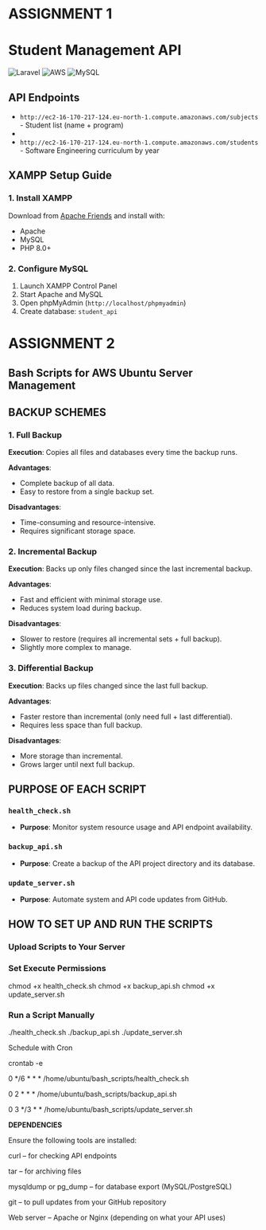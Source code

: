 
# ASSIGNMENT 1
# Student Management API 

![Laravel](https://img.shields.io/badge/Laravel-FF2D20?style=for-the-badge&logo=laravel&logoColor=white)
![AWS](https://img.shields.io/badge/AWS-%23FF9900.svg?style=for-the-badge&logo=amazon-aws&logoColor=white)
![MySQL](https://img.shields.io/badge/MySQL-005C84?style=for-the-badge&logo=mysql&logoColor=white)
## API Endpoints
- `http://ec2-16-170-217-124.eu-north-1.compute.amazonaws.com/subjects` - Student list (name + program)
- 
- `http://ec2-16-170-217-124.eu-north-1.compute.amazonaws.com/students` - Software Engineering curriculum by year

## XAMPP Setup Guide

### 1. Install XAMPP
Download from [Apache Friends](https://www.apachefriends.org/) and install with:
- Apache
- MySQL
- PHP 8.0+

### 2. Configure MySQL
1. Launch XAMPP Control Panel
2. Start Apache and MySQL
3. Open phpMyAdmin (`http://localhost/phpmyadmin`)
4. Create database: `student_api`








# ASSIGNMENT 2

##  Bash Scripts for AWS Ubuntu Server Management



##  BACKUP SCHEMES

### 1. Full Backup
**Execution**: Copies all files and databases every time the backup runs.

**Advantages**:
- Complete backup of all data.
- Easy to restore from a single backup set.

**Disadvantages**:
- Time-consuming and resource-intensive.
- Requires significant storage space.



### 2. Incremental Backup
**Execution**: Backs up only files changed since the last incremental backup.

**Advantages**:
- Fast and efficient with minimal storage use.
- Reduces system load during backup.

**Disadvantages**:
- Slower to restore (requires all incremental sets + full backup).
- Slightly more complex to manage.



### 3. Differential Backup
**Execution**: Backs up files changed since the last full backup.

**Advantages**:
- Faster restore than incremental (only need full + last differential).
- Requires less space than full backup.

**Disadvantages**:
- More storage than incremental.
- Grows larger until next full backup.



##  PURPOSE OF EACH SCRIPT

### `health_check.sh`
- **Purpose**: Monitor system resource usage and API endpoint availability.

### `backup_api.sh`
- **Purpose**: Create a backup of the API project directory and its database.

### `update_server.sh`
- **Purpose**: Automate system and API code updates from GitHub.



##  HOW TO SET UP AND RUN THE SCRIPTS

### Upload Scripts to Your Server



### Set Execute Permissions
chmod +x health_check.sh
chmod +x backup_api.sh
chmod +x update_server.sh

### Run a Script Manually
./health_check.sh
./backup_api.sh
./update_server.sh

Schedule with Cron

crontab -e

0 */6 * * * /home/ubuntu/bash_scripts/health_check.sh

0 2 * * * /home/ubuntu/bash_scripts/backup_api.sh

0 3 */3 * * /home/ubuntu/bash_scripts/update_server.sh

**DEPENDENCIES**

Ensure the following tools are installed:

curl – for checking API endpoints

tar – for archiving files

mysqldump or pg_dump – for database export (MySQL/PostgreSQL)

git – to pull updates from your GitHub repository

Web server – Apache or Nginx (depending on what your API uses)
